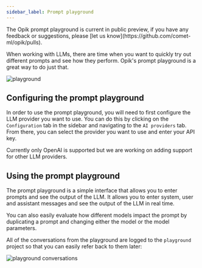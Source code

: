 ```yaml
---
sidebar_label: Prompt playground
---
```


<Tip>
The Opik prompt playground is current in public preview, if you have any feedback or suggestions, please [let us know](https://github.com/comet-ml/opik/pulls).
</Tip>

When working with LLMs, there are time when you want to quickly try out different prompts and see how they perform. Opik's prompt playground is a great way to do just that.

![playground](/img/evaluation/playground.png)

## Configuring the prompt playground

In order to use the prompt playground, you will need to first configure the LLM provider you want to use. You can do this by clicking on the `Configuration` tab in the sidebar and navigating to the `AI providers` tab. From there, you can select the provider you want to use and enter your API key.

<Tip>
Currently only OpenAI is supported but we are working on adding support for other LLM providers.
</Tip>

## Using the prompt playground

The prompt playground is a simple interface that allows you to enter prompts and see the output of the LLM. It allows you to enter system, user and assistant messages and see the output of the LLM in real time.

You can also easily evaluate how different models impact the prompt by duplicating a prompt and changing either the model or the model parameters.

All of the conversations from the playground are logged to the `playground` project so that you can easily refer back to them later:

![playground conversations](/img/evaluation/playground_conversations.png)
